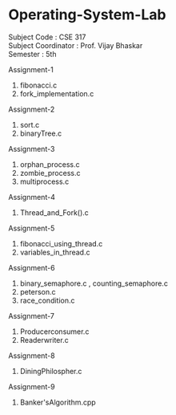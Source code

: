 # Operating-System-Lab

Subject Code : CSE 317 <br>
Subject Coordinator : Prof. Vijay Bhaskar <br>
Semester : 5th <br> 

Assignment-1
1. fibonacci.c
2. fork_implementation.c

Assignment-2
1. sort.c
2. binaryTree.c

Assignment-3
1. orphan_process.c
2. zombie_process.c
3. multiprocess.c

Assignment-4
1. Thread_and_Fork().c

Assignment-5
1. fibonacci_using_thread.c
2. variables_in_thread.c

Assignment-6
1. binary_semaphore.c , counting_semaphore.c
2. peterson.c
3. race_condition.c

Assignment-7
1. Producerconsumer.c
2. Readerwriter.c

Assignment-8
1. DiningPhilospher.c

Assignment-9
1. Banker'sAlgorithm.cpp
